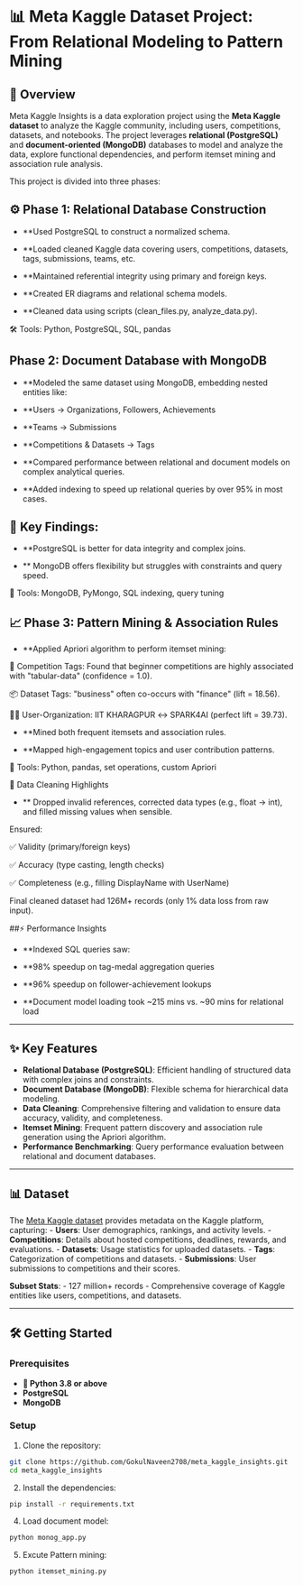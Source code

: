 # 📊 **Meta Kaggle Dataset Project: From Relational Modeling to Pattern Mining**

## 📝 **Overview**
Meta Kaggle Insights is a data exploration project using the **Meta Kaggle dataset** to analyze the Kaggle community, including users, competitions, datasets, and notebooks. The project leverages **relational (PostgreSQL)** and **document-oriented (MongoDB)** databases to model and analyze the data, explore functional dependencies, and perform itemset mining and association rule analysis.

This project is divided into three phases:
## ⚙️ Phase 1: Relational Database Construction
  - **Used PostgreSQL to construct a normalized schema.
  
  - **Loaded cleaned Kaggle data covering users, competitions, datasets, tags, submissions, teams, etc.
  
  - **Maintained referential integrity using primary and foreign keys.
  
  - **Created ER diagrams and relational schema models.
  
  - **Cleaned data using scripts (clean_files.py, analyze_data.py).

🛠 Tools: Python, PostgreSQL, SQL, pandas

## Phase 2: Document Database with MongoDB
  - **Modeled the same dataset using MongoDB, embedding nested entities like:
  
  - **Users → Organizations, Followers, Achievements
  
  - **Teams → Submissions
  
  - **Competitions & Datasets → Tags
  
  - **Compared performance between relational and document models on complex analytical queries.
  
  - **Added indexing to speed up relational queries by over 95% in most cases.

## 📌 Key Findings:

  - **PostgreSQL is better for data integrity and complex joins.
  
 - ** MongoDB offers flexibility but struggles with constraints and query speed.

🔧 Tools: MongoDB, PyMongo, SQL indexing, query tuning

## 📈 Phase 3: Pattern Mining & Association Rules
  - **Applied Apriori algorithm to perform itemset mining:
  
  🏁 Competition Tags: Found that beginner competitions are highly associated with "tabular-data" (confidence = 1.0).
  
  📦 Dataset Tags: "business" often co-occurs with "finance" (lift = 18.56).
  
  🧑‍💼 User-Organization: IIT KHARAGPUR ↔ SPARK4AI (perfect lift = 39.73).
  
  - **Mined both frequent itemsets and association rules.
  
  - **Mapped high-engagement topics and user contribution patterns.

🧠 Tools: Python, pandas, set operations, custom Apriori

🧹 Data Cleaning Highlights
   - ** Dropped invalid references, corrected data types (e.g., float → int), and filled missing values when sensible.

Ensured:

  ✅ Validity (primary/foreign keys)
  
  ✅ Accuracy (type casting, length checks)
  
  ✅ Completeness (e.g., filling DisplayName with UserName)

Final cleaned dataset had 126M+ records (only 1% data loss from raw input).

##⚡ Performance Insights
  - **Indexed SQL queries saw:
  
  - **98% speedup on tag-medal aggregation queries
  
  - **96% speedup on follower-achievement lookups
  
  - **Document model loading took ~215 mins vs. ~90 mins for relational load
  

---

## ✨ **Key Features**
  - **Relational Database (PostgreSQL)**: Efficient handling of structured data with complex joins and constraints.
  - **Document Database (MongoDB)**: Flexible schema for hierarchical data modeling.
  - **Data Cleaning**: Comprehensive filtering and validation to ensure data accuracy, validity, and completeness.
  - **Itemset Mining**: Frequent pattern discovery and association rule generation using the Apriori algorithm.
  - **Performance Benchmarking**: Query performance evaluation between relational and document databases.

---

[//]: # (## 📂 **Project Structure**)

[//]: # (The project is structured as follows:)

[//]: # ( ├── meta_kaggle_insights)

[//]: # ( │   ├── Phase1)

[//]: # ( │   │   ├── analyze_data.py)

[//]: # ( │   │   ├── clean_files.py)

[//]: # ( │   │   ├── app.py )

[//]: # ( │   │   ├── create_schema.sql)

[//]: # ( │   │   ├── test1.py)

[//]: # ( │   │   ├── test2.py)

[//]: # ( │   │   ├── funcs)

[//]: # ( │   │   │   ├── db_methods.py)

[//]: # ( │   │   │   ├── db_funcs.py)

[//]: # ( │   │   │   ├── globals.py)

[//]: # ( │   │   │   └──queries.py)

[//]: # ( │   │   ├── requirements.txt)

[//]: # ( │   ├── Phase2)

[//]: # ( │   │   ├── clean_files.py)

[//]: # ( │   │   ├── execute_drop_index.py )

[//]: # ( │   │   ├── execute_index.sql)

[//]: # ( │   │   ├── execute_queries.py)

[//]: # ( │   │   ├── generate_fds.py)

[//]: # ( │   │   ├── globals.py)

[//]: # ( │   │   ├── mongo_app.py)

[//]: # ( │   │   ├── mongo_rem_keys.py)

[//]: # ( │   │   ├── mongo)

[//]: # ( │   │   │   ├── __init__.py)

[//]: # ( │   │   │   └── db_methods.py)

[//]: # ( │   │   ├── sql)

[//]: # ( │   │   │   ├── db_methods.py)

[//]: # ( │   │   │   ├── db_funcs.py)

[//]: # ( │   │   │   ├── globals.py)

[//]: # ( │   │   │   └── queries.py)

[//]: # ( │   │   ├── all_tables_fds.txt)

[//]: # ( │   │   ├── doc_model.txt)

[//]: # ( │   │   ├── requirements.txt)

[//]: # ( │   ├── Phase3)

[//]: # ( │   │   ├── analyze_data.py)

[//]: # ( │   │   ├── filter_data.py)

[//]: # ( │   │   ├── app.py )

[//]: # ( │   │   ├── create_schema.sql)

[//]: # ( │   │   ├── insert_data_clean.py)

[//]: # ( │   │   ├── itemset_mining.py)

[//]: # ( │   │   ├── sql)

[//]: # ( │   │   │   ├── db_methods.py)

[//]: # ( │   │   │   ├── db_funcs.py)

[//]: # ( │   │   │   ├── globals.py)

[//]: # ( │   │   │   └── queries.py)

[//]: # ( │   │   ├── requirements.txt)

[//]: # ( │   ├── PPT)

[//]: # ( │   │   ├── Meta Kaggle Insights.pptx)

[//]: # ( │   ├── README.md)

[//]: # ( │   └── file_info.txt)

[//]: # ( └── README.md)

[//]: # ()
[//]: # ( )

## 📊 **Dataset**
The [Meta Kaggle dataset](https://www.kaggle.com/datasets/kaggle/meta-kaggle) provides metadata on the Kaggle platform, capturing:
    - **Users**: User demographics, rankings, and activity levels.
    - **Competitions**: Details about hosted competitions, deadlines, rewards, and evaluations.
    - **Datasets**: Usage statistics for uploaded datasets.
    - **Tags**: Categorization of competitions and datasets.
    - **Submissions**: User submissions to competitions and their scores.

**Subset Stats**:
    - 127 million+ records
    - Comprehensive coverage of Kaggle entities like users, competitions, and datasets.

---

## 🛠️ **Getting Started**

### **Prerequisites**
- **🐍 Python 3.8 or above**
- **PostgreSQL**
- **MongoDB**

### **Setup**
1. Clone the repository:
  ```bash
  git clone https://github.com/GokulNaveen2708/meta_kaggle_insights.git
  cd meta_kaggle_insights
  ```
2. Install the dependencies:
  ```bash
  pip install -r requirements.txt
  ```

4. Load document model:
```bash
python monog_app.py
```

5. Excute Pattern mining:
```bash
python itemset_mining.py
```
